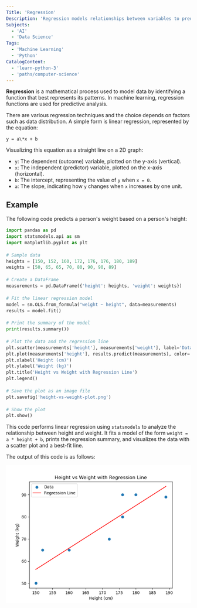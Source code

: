 ```yaml
---
Title: 'Regression'
Description: 'Regression models relationships between variables to predict a dependent variable utilizing one or more independent variables.'
Subjects:
  - 'AI'
  - 'Data Science'
Tags:
  - 'Machine Learning'
  - 'Python'
CatalogContent:
  - 'learn-python-3'
  - 'paths/computer-science'
---
```


**Regression** is a mathematical process used to model data by identifying a function that best represents its patterns. In machine learning, regression functions are used for predictive analysis.

There are various regression techniques and the choice depends on factors such as data distribution. A simple form is linear regression, represented by the equation:

```
y = a\*x + b
```

Visualizing this equation as a straight line on a 2D graph:

- `y`: The dependent (outcome) variable, plotted on the y-axis (vertical).
- `x`: The independent (predictor) variable, plotted on the x-axis (horizontal).
- `b`: The intercept, representing the value of `y` when `x = 0`.
- `a`: The slope, indicating how `y` changes when `x` increases by one unit.

## Example

The following code predicts a person's weight based on a person's height:

```py
import pandas as pd
import statsmodels.api as sm
import matplotlib.pyplot as plt

# Sample data
heights = [150, 152, 160, 172, 176, 176, 180, 189]
weights = [50, 65, 65, 70, 80, 90, 90, 89]

# Create a DataFrame
measurements = pd.DataFrame({'height': heights, 'weight': weights})

# Fit the linear regression model
model = sm.OLS.from_formula("weight ~ height", data=measurements)
results = model.fit()

# Print the summary of the model
print(results.summary())

# Plot the data and the regression line
plt.scatter(measurements['height'], measurements['weight'], label='Data')
plt.plot(measurements['height'], results.predict(measurements), color='red', label='Regression Line')
plt.xlabel('Height (cm)')
plt.ylabel('Weight (kg)')
plt.title('Height vs Weight with Regression Line')
plt.legend()

# Save the plot as an image file
plt.savefig('height-vs-weight-plot.png')

# Show the plot
plt.show()
```

This code performs linear regression using `statsmodels` to analyze the relationship between height and weight. It fits a model of the form `weight = a * height + b`, prints the regression summary, and visualizes the data with a scatter plot and a best-fit line.

The output of this code is as follows:

![The output for the above example](https://raw.githubusercontent.com/Codecademy/docs/main/media/height-vs-weight-plot.png)
